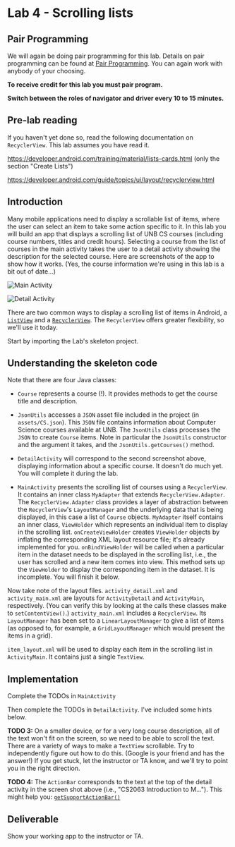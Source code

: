 # Lab 4 - Scrolling lists

## Pair Programming

We will again be doing pair programming for this lab.  Details on pair programming can be found at [Pair Programming](../docs/PAIR_PROGRAMMING.md).  You can again work with anybody of your choosing.

**To receive credit for this lab you must pair program.**

**Switch between the roles of navigator and driver every 10 to 15
minutes.**

## Pre-lab reading

If you haven't yet done so, read the following documentation on
`RecyclerView`. This lab assumes you have read it.

https://developer.android.com/training/material/lists-cards.html (only
the section "Create Lists")

https://developer.android.com/guide/topics/ui/layout/recyclerview.html

## Introduction

Many mobile applications need to display a scrollable list of items, where the user can select an item to take some action specific to it. In this lab you will build an app that displays a scrolling list of UNB CS courses (including course numbers, titles and credit hours). Selecting a course from the list of courses in the main activity takes the user to a detail activity showing the description for the selected course. Here are screenshots of the app to show how it works. (Yes, the course information we're using in this lab is a bit out of date...)

![Main Activity](https://i.imgur.com/8vQZmXf.png?1)

![Detail Activity](https://i.imgur.com/qaqnSXb.png?1)

There are two common ways to display a scrolling list of items in Android, a
[`ListView`](https://developer.android.com/guide/topics/ui/layout/listview.html)
and a [`RecyclerView`](https://developer.android.com/guide/topics/ui/layout/recyclerview.html). The `RecyclerView` offers greater flexibility, so we'll use it today.

Start by importing the Lab's skeleton project.

## Understanding the skeleton code

Note that there are four Java classes:

* `Course` represents a course (!). It provides methods to get the course title and description.

* `JsonUtils` accesses a ```JSON``` asset file included in the project (in ```assets/CS.json```). This ```JSON``` file contains information about Computer Science courses available at UNB. The ```JsonUtils``` class processes the ```JSON``` to create ```Course``` items. Note in particular the ```JsonUtils``` constructor and the argument it takes, and the ```JsonUtils.getCourses()``` method.

* `DetailActivity` will correspond to the second screenshot above, displaying information about a specific course. It doesn't do much yet. You will complete it during the lab.

* `MainActivity` presents the scrolling list of courses using a `RecyclerView`. It contains an inner class `MyAdapter` that extends `RecyclerView.Adapter`. The `RecyclerView.Adapter` class provides a layer of abstraction between the `RecyclerView`'s `LayoutManager` and the underlying data that is being displayed, in this case a list of `Course` objects. `MyAdapter` itself contains an inner class, `ViewHolder` which represents an individual item to display in the scrolling list. `onCreateViewHolder` creates `ViewHolder` objects by inflating the corresponding XML layout resource file; it's already implemented for you. `onBindViewHolder` will be called when a particular item in the dataset needs to be displayed in the scrolling list, i.e., the user has scrolled and a new item comes into view. This method sets up the `ViewHolder` to display the corresponding item in the dataset. It is incomplete. You will finish it below.

Now take note of the layout files. `activity_detail.xml` and `activity_main.xml` are layouts for `ActivityDetail` and `ActivityMain`, respectively. (You can verify this by looking at the calls these classes make to `setContentView()`.) `activity_main.xml` includes a `RecyclerView`. Its `LayoutManager` has been set to a `LinearLayoutManager` to give a list of items (as opposed to, for example, a `GridLayoutManager` which would present the items in a grid).

`item_layout.xml` will be used to display each item in the scrolling list in `ActivityMain`. It contains just a single `TextView`.

## Implementation

Complete the TODOs in `MainActivity`

Then complete the TODOs in `DetailActivity`. I've included some hints below.

**TODO 3:** On a smaller device, or for a very long course description, all of the text won't fit on the screen, so we need to be able to scroll the text. There are a variety of ways to make a `TextView` scrollable. Try to independently figure out how to do this. (Google is your friend and has the answer!) If you get stuck, let the instructor or TA know, and we'll try to point you in the right direction.

**TODO 4:** The `ActionBar` corresponds to the text at the top of the detail activity in the screen shot above (i.e., "CS2063 Introduction to M..."). This might help you: [```getSupportActionBar()```](http://developer.android.com/reference/android/support/v7/app/AppCompatActivity.html#getSupportActionBar%28%29)


## Deliverable

Show your working app to the instructor or TA.
